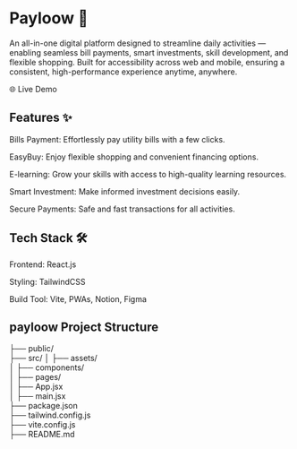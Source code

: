 # Payloow 🌟
An all-in-one digital platform designed to streamline daily activities — enabling seamless bill payments, smart investments, skill development, and flexible shopping.
Built for accessibility across web and mobile, ensuring a consistent, high-performance experience anytime, anywhere.

🌐 Live Demo
## Features ✨
Bills Payment: Effortlessly pay utility bills with a few clicks.

EasyBuy: Enjoy flexible shopping and convenient financing options.

E-learning: Grow your skills with access to high-quality learning resources.

Smart Investment: Make informed investment decisions easily.

Secure Payments: Safe and fast transactions for all activities.

## Tech Stack 🛠️
Frontend: React.js

Styling: TailwindCSS

Build Tool: Vite, PWAs, Notion, Figma


## payloow Project Structure
├── public/           
├── src/
│   ├── assets/      
│   ├── components/     
│   ├── pages/          
│   ├── App.jsx          
│   ├── main.jsx        
├── package.json         
├── tailwind.config.js  
├── vite.config.js      
├── README.md      





